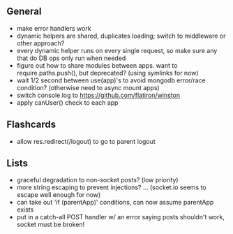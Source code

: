 
## General
- make error handlers work
- dynamic helpers are shared, duplicates loading; switch to middleware or other approach?
- every dynamic helper runs on every single request, so make sure any that do DB ops only run when needed
- figure out how to share modules between apps. want to require.paths.push(), but deprecated? (using symlinks for now)
- wait 1/2 second between use(app)'s to avoid mongodb error/race condition? (otherwise need to async mount apps)
- switch console.log to https://github.com/flatiron/winston
- apply canUser() check to each app

## Flashcards
- allow res.redirect(/logout) to go to parent logout

## Lists
- graceful degradation to non-socket posts? (low priority)
- more string escaping to prevent injections? ... (socket.io seems to escape well enough for now)
- can take out 'if (parentApp)' conditions, can now assume parentApp exists
- put in a catch-all POST handler w/ an error saying posts shouldn't work, socket must be broken!
